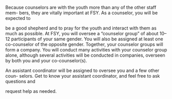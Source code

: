 Because counselors are with the youth more than any of the other staff mem-
bers, they are vitally important at FSY. As a counselor, you will be expected to

be a good shepherd and to pray for the youth and interact with them as much as
possible.
At FSY, you will oversee a “counselor group” of about 10–12 participants of your
same gender. You will also be assigned at least one co-counselor of the opposite
gender. Together, your counselor groups will form a company. You will conduct
many activities with your counselor group alone, although several activities will
be conducted in companies, overseen by both you and your co-counselor(s).

An assistant coordinator will be assigned to oversee you and a few other coun-
selors. Get to know your assistant coordinator, and feel free to ask questions and

request help as needed.